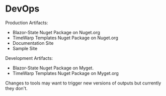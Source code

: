 # DevOps

Production Artifacts:

* Blazor-State Nuget Package on Nuget.org
* TimeWarp Templates Nuget Package on Nuget.org
* Documentation Site
* Sample Site

Development Artifacts:

* Blazor-State Nuget Package on Myget.
* TimeWarp Templates Nuget Package on Myget.org

Changes to tools may want to trigger new versions of outputs but currently they don't.